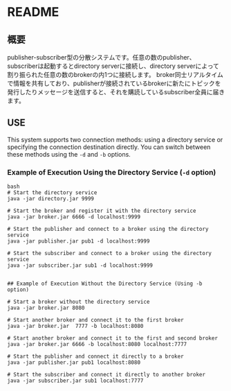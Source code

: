 # README

## 概要
publisher-subscriber型の分散システムです。任意の数のpublisher、subscriberは起動するとdirectory serverに接続し、directory serverによって割り振られた任意の数のbrokerの内1つに接続します。
broker同士リアルタイムで情報を共有しており、publisherが接続されているbrokerに新たにトピックを発行したりメッセージを送信すると、それを購読しているsubscriber全員に届きます。

## USE
This system supports two connection methods: using a directory service or specifying the connection destination directly. You can switch between these methods using the `-d` and `-b` options.

### Example of Execution Using the Directory Service (`-d` option)
```
bash
# Start the directory service
java -jar directory.jar 9999

# Start the broker and register it with the directory service
java -jar broker.jar 6666 -d localhost:9999

# Start the publisher and connect to a broker using the directory service
java -jar publisher.jar pub1 -d localhost:9999

# Start the subscriber and connect to a broker using the directory service
java -jar subscriber.jar sub1 -d localhost:9999


## Example of Execution Without the Directory Service (Using -b option)

# Start a broker without the directory service
java -jar broker.jar 8080

# Start another broker and connect it to the first broker
java -jar broker.jar  7777 -b localhost:8080

# Start another broker and connect it to the first and second broker
java -jar broker.jar 6666 -b localhost:8080 localhost:7777

# Start the publisher and connect it directly to a broker
java -jar publisher.jar pub1 localhost:8080

# Start the subscriber and connect it directly to another broker
java -jar subscriber.jar sub1 localhost:7777
```
